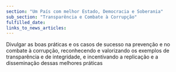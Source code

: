 ```yaml
---
section: "Um País com melhor Estado, Democracia e Soberania"
sub_section: "Transparência e Combate à Corrupção"
fulfilled_date:
links_to_news_articles:
---
```


Divulgar as boas práticas e os casos de sucesso na prevenção e no combate à corrupção, reconhecendo e valorizando os exemplos de transparência e de integridade, e incentivando a replicação e a disseminação dessas melhores práticas
